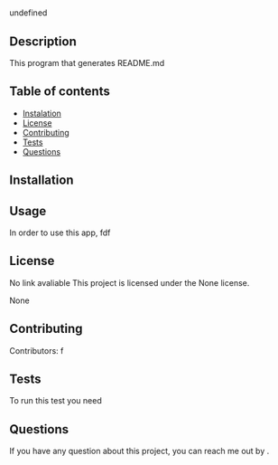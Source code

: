
  #  
  undefined
  

  
  ## Description
  This program that generates README.md
  ## Table of contents
  - [Instalation](#installation)
  - [License](#license)
  - [Contributing](#contribution)
  - [Tests](#tests)
  - [Questions](#questions)
  ## Installation
  
  ## Usage
  In order to use this app, fdf
  ## License
   No link avaliable
  This project is licensed under the None license.
  
  None
  ## Contributing
  Contributors: f
  ## Tests
  To run this test you need
  ## Questions
  
  If you have any question about this project, you can reach me out by .
  